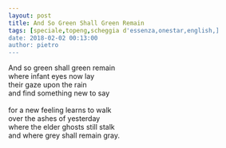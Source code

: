 ```yaml
---
layout: post
title: And So Green Shall Green Remain
tags: [speciale,topeng,scheggia d'essenza,onestar,english,]
date: 2018-02-02 00:13:00
author: pietro
---
```

And so green shall green remain<br/>where infant eyes now lay<br/>their gaze upon the rain<br/>and find something new to say<br/><br/>for a new feeling learns to walk<br/>over the ashes of yesterday<br/>where the elder ghosts still stalk<br/>and where grey shall remain gray.

